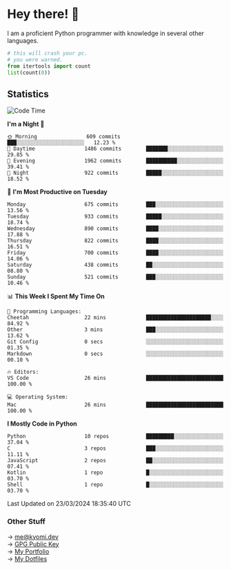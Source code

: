 # Hey there! 👋

I am a proficient Python programmer with knowledge in several other languages.

```py
# this will crash your pc.
# you were warned.
from itertools import count
list(count(0))
```

## Statistics
<!--START_SECTION:waka-->
![Code Time](http://img.shields.io/badge/Code%20Time-952%20hrs%2016%20mins-blue)

**I'm a Night 🦉** 

```text
🌞 Morning                609 commits         ███░░░░░░░░░░░░░░░░░░░░░░   12.23 % 
🌆 Daytime                1486 commits        ███████░░░░░░░░░░░░░░░░░░   29.85 % 
🌃 Evening                1962 commits        ██████████░░░░░░░░░░░░░░░   39.41 % 
🌙 Night                  922 commits         █████░░░░░░░░░░░░░░░░░░░░   18.52 % 
```
📅 **I'm Most Productive on Tuesday** 

```text
Monday                   675 commits         ███░░░░░░░░░░░░░░░░░░░░░░   13.56 % 
Tuesday                  933 commits         █████░░░░░░░░░░░░░░░░░░░░   18.74 % 
Wednesday                890 commits         ████░░░░░░░░░░░░░░░░░░░░░   17.88 % 
Thursday                 822 commits         ████░░░░░░░░░░░░░░░░░░░░░   16.51 % 
Friday                   700 commits         ████░░░░░░░░░░░░░░░░░░░░░   14.06 % 
Saturday                 438 commits         ██░░░░░░░░░░░░░░░░░░░░░░░   08.80 % 
Sunday                   521 commits         ███░░░░░░░░░░░░░░░░░░░░░░   10.46 % 
```


📊 **This Week I Spent My Time On** 

```text
💬 Programming Languages: 
Cheetah                  22 mins             █████████████████████░░░░   84.92 % 
Other                    3 mins              ███░░░░░░░░░░░░░░░░░░░░░░   13.62 % 
Git Config               0 secs              ░░░░░░░░░░░░░░░░░░░░░░░░░   01.35 % 
Markdown                 0 secs              ░░░░░░░░░░░░░░░░░░░░░░░░░   00.10 % 

🔥 Editors: 
VS Code                  26 mins             █████████████████████████   100.00 % 

💻 Operating System: 
Mac                      26 mins             █████████████████████████   100.00 % 
```

**I Mostly Code in Python** 

```text
Python                   10 repos            █████████░░░░░░░░░░░░░░░░   37.04 % 
C                        3 repos             ███░░░░░░░░░░░░░░░░░░░░░░   11.11 % 
JavaScript               2 repos             ██░░░░░░░░░░░░░░░░░░░░░░░   07.41 % 
Kotlin                   1 repo              █░░░░░░░░░░░░░░░░░░░░░░░░   03.70 % 
Shell                    1 repo              █░░░░░░░░░░░░░░░░░░░░░░░░   03.70 % 
```




 Last Updated on 23/03/2024 18:35:40 UTC
<!--END_SECTION:waka-->

### Other Stuff

→ [me@kyomi.dev](mailto:me@kyomi.dev)\
→ [GPG Public Key](https://github.com/bitterteriyaki.gpg)\
→ [My Portfolio](https://kyomi.dev)\
→ [My Dotfiles](https://github.com/bitterteriyaki/dotfiles)
